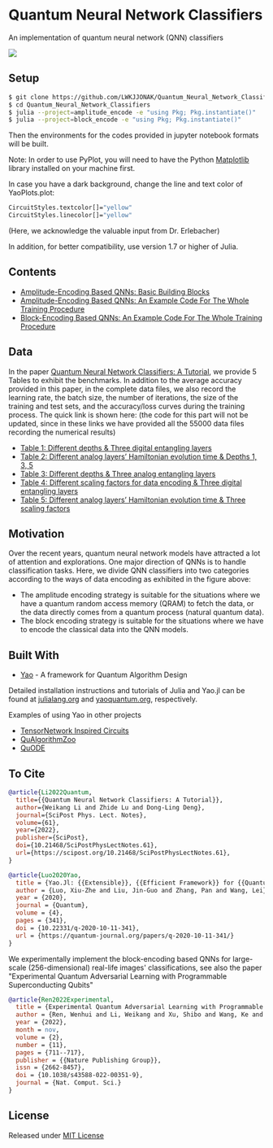 # Quantum Neural Network Classifiers

An implementation of quantum neural network (QNN) classifiers

![](assets/framework.png)

## Setup

```bash
$ git clone https://github.com/LWKJJONAK/Quantum_Neural_Network_Classifiers
$ cd Quantum_Neural_Network_Classifiers
$ julia --project=amplitude_encode -e "using Pkg; Pkg.instantiate()"
$ julia --project=block_encode -e "using Pkg; Pkg.instantiate()"
```

Then the environments for the codes provided in jupyter notebook formats will be built.

Note: In order to use PyPlot, you will need to have the Python [Matplotlib](http://matplotlib.org/)
library installed on your machine first.

In case you have a dark background, change the line and text color of YaoPlots.plot:
```bash
CircuitStyles.textcolor[]="yellow"
CircuitStyles.linecolor[]="yellow"
```
(Here, we acknowledge the valuable input from Dr. Erlebacher)

In addition, for better compatibility, use version 1.7 or higher of Julia.

## Contents

- [Amplitude-Encoding Based QNNs: Basic Building Blocks](amplitude_encode/amplitude_encoding_Sec_3.1.ipynb)
- [Amplitude-Encoding Based QNNs: An Example Code For The Whole Training Procedure](amplitude_encode/an_example_code_for_the_whole_training_procedure.ipynb)
- [Block-Encoding Based QNNs: An Example Code For The Whole Training Procedure](block_encode/block_encoding_Sec_4.1.ipynb)

## Data

In the paper [Quantum Neural Network Classifiers: A Tutorial](https://www.scipost.org/SciPostPhysLectNotes.61), we provide 5 Tables to exhibit the benchmarks. In addition to the average accuracy provided in this paper, in the complete data files, we also record the learning rate, the batch size, the number of iterations, the size of the training and test sets, and the accuracy/loss curves during the training process. The quick link is shown here: (the code for this part will not be updated, since in these links we have provided all the 55000 data files recording the numerical results)

- [Table 1: Different depths & Three digital entangling layers](https://github.com/LWKJJONAK/Quantum_Neural_Network_Classifiers/tree/main/benchmark_data/Benchmark_Table1)
- [Table 2: Different analog layers’ Hamiltonian evolution time & Depths 1, 3, 5](https://github.com/LWKJJONAK/Quantum_Neural_Network_Classifiers/tree/main/benchmark_data/Benchmark_Table2)
- [Table 3: Different depths & Three analog entangling layers](https://github.com/LWKJJONAK/Quantum_Neural_Network_Classifiers/tree/main/benchmark_data/Benchmark_Table3)
- [Table 4: Different scaling factors for data encoding & Three digital entangling layers](https://github.com/LWKJJONAK/Quantum_Neural_Network_Classifiers/tree/main/benchmark_data/Benchmark_Table4)
- [Table 5: Different analog layers’ Hamiltonian evolution time & Three scaling factors](https://github.com/LWKJJONAK/Quantum_Neural_Network_Classifiers/tree/main/benchmark_data/Benchmark_Table5)

## Motivation

Over the recent years, quantum neural network models have attracted a lot of attention and explorations. One major direction of QNNs is to handle classification tasks. Here, we divide QNN classifiers into two categories according to the ways of data encoding as exhibited in the figure above:

- The amplitude encoding strategy is suitable for the situations where we have a quantum random access memory (QRAM) to fetch the data, or the data directly comes from a quantum process (natural quantum data).
- The block encoding strategy is suitable for the situations where we have to encode the classical data into the QNN models.

## Built With

* [Yao](https://github.com/QuantumBFS/Yao.jl) - A framework for Quantum Algorithm Design

Detailed installation instructions and tutorials of Julia and Yao.jl can be found at [julialang.org](https://julialang.org/) and [yaoquantum.org](https://yaoquantum.org/), respectively.

Examples of using Yao in other projects
- [TensorNetwork Inspired Circuits](https://github.com/GiggleLiu/QuantumPEPS.jl)
- [QuAlgorithmZoo](https://github.com/QuantumBFS/QuAlgorithmZoo.jl/tree/master/examples)
- [QuODE](https://github.com/QuantumBFS/QuDiffEq.jl)

## To Cite
```bibtex
@article{Li2022Quantum,
  title={{Quantum Neural Network Classifiers: A Tutorial}},
  author={Weikang Li and Zhide Lu and Dong-Ling Deng},
  journal={SciPost Phys. Lect. Notes},
  volume={61},
  year={2022},
  publisher={SciPost},
  doi={10.21468/SciPostPhysLectNotes.61},
  url={https://scipost.org/10.21468/SciPostPhysLectNotes.61},
}

@article{Luo2020Yao,
  title = {Yao.Jl: {{Extensible}}, {{Efficient Framework}} for {{Quantum Algorithm Design}}},
  author = {Luo, Xiu-Zhe and Liu, Jin-Guo and Zhang, Pan and Wang, Lei},
  year = {2020},
  journal = {Quantum},
  volume = {4},
  pages = {341},
  doi = {10.22331/q-2020-10-11-341},
  url = {https://quantum-journal.org/papers/q-2020-10-11-341/}
}
```
We experimentally implement the block-encoding based QNNs for large-scale (256-dimensional) real-life images' classifications, see also the paper "Experimental Quantum Adversarial Learning with Programmable Superconducting Qubits"
```bibtex
@article{Ren2022Experimental,
  title = {Experimental Quantum Adversarial Learning with Programmable Superconducting Qubits},
  author = {Ren, Wenhui and Li, Weikang and Xu, Shibo and Wang, Ke and Jiang, Wenjie and Jin, Feitong and Zhu, Xuhao and Chen, Jiachen and Song, Zixuan and Zhang, Pengfei and Dong, Hang and Zhang, Xu and Deng, Jinfeng and Gao, Yu and Zhang, Chuanyu and Wu, Yaozu and Zhang, Bing and Guo, Qiujiang and Li, Hekang and Wang, Zhen and Biamonte, Jacob and Song, Chao and Deng, Dong-Ling and Wang, H.},
  year = {2022},
  month = nov,
  volume = {2},
  number = {11},
  pages = {711--717},
  publisher = {{Nature Publishing Group}},
  issn = {2662-8457},
  doi = {10.1038/s43588-022-00351-9},
  journal = {Nat. Comput. Sci.}
}

```

## License

Released under [MIT License](https://github.com/LWKJJONAK/Quantum_Neural_Network_Classifiers/blob/main/LICENSE)

